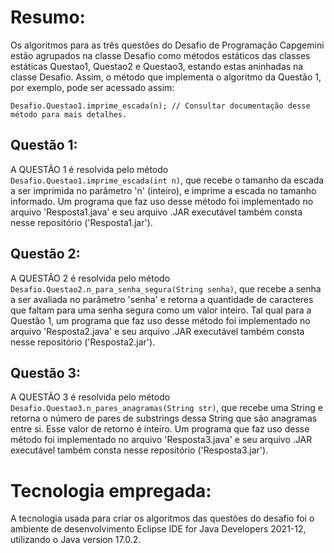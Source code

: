 # Resumo:
Os algoritmos para as três questões do Desafio de Programação Capgemini estão agrupados na classe Desafio como métodos estáticos das classes estáticas Questao1, Questao2 e Questao3, estando estas aninhadas na classe Desafio. Assim, o método que implementa o algoritmo da Questão 1, por exemplo, pode ser acessado assim:
```
Desafio.Questao1.imprime_escada(n); // Consultar documentação desse método para mais detalhes.
```

## Questão 1: 
A QUESTÃO 1 é resolvida pelo método ```Desafio.Questao1.imprime_escada(int n)```, que recebe o tamanho da escada a ser imprimida no parâmetro 'n' (inteiro), e imprime a escada no tamanho informado. Um programa que faz uso desse método foi implementado no arquivo 'Resposta1.java' e seu arquivo .JAR executável também consta nesse repositório ('Resposta1.jar').

## Questão 2:
A QUESTÃO 2 é resolvida pelo método ```Desafio.Questao2.n_para_senha_segura(String senha)```, que recebe a senha a ser avaliada no parâmetro 'senha' e retorna a quantidade de caracteres que faltam para uma senha segura como um valor inteiro. Tal qual para a Questão 1, um programa que faz uso desse método foi implementado no arquivo 'Resposta2.java' e seu arquivo .JAR executável também consta nesse repositório ('Resposta2.jar').

## Questão 3:
A QUESTÃO 3 é resolvida pelo método ```Desafio.Questao3.n_pares_anagramas(String str)```, que recebe uma String e retorna o número de pares de substrings dessa String que são anagramas entre si. Esse valor de retorno é inteiro. Um programa que faz uso desse método foi implementado no arquivo 'Resposta3.java' e seu arquivo .JAR executável também consta nesse repositório ('Resposta3.jar').

# Tecnologia empregada:
A tecnologia usada para criar os algoritmos das questões do desafio foi o ambiente de desenvolvimento Eclipse IDE for Java Developers 2021-12, utilizando o Java version 17.0.2.

